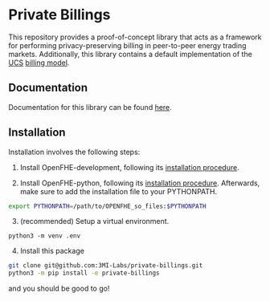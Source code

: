 # Private Billings

This repository provides a proof-of-concept library that acts as a framework for performing privacy-preserving billing in peer-to-peer energy trading markets.
Additionally, this library contains a default implementation of the [UCS](docs/universal_cost_split.md) [billing model](docs/billing_model.md).

## Documentation
Documentation for this library can be found [here](docs/docs.md).

## Installation
Installation involves the following steps:
1. Install OpenFHE-development, following its [installation procedure](https://openfhe-development.readthedocs.io/en/latest/sphinx_rsts/intro/installation/installation.html).

2. Install OpenFHE-python, following its [installation procedure](https://github.com/openfheorg/openfhe-python/tree/main?tab=readme-ov-file#linux).
Afterwards, make sure to add the installation file to your PYTHONPATH.
```sh
export PYTHONPATH=/path/to/OPENFHE_so_files:$PYTHONPATH
```

3. (recommended) Setup a virtual environment.
```
python3 -m venv .env
```

4. Install this package
```sh
git clone git@github.com:3MI-Labs/private-billings.git
python3 -m pip install -e private-billings
```
and you should be good to go!